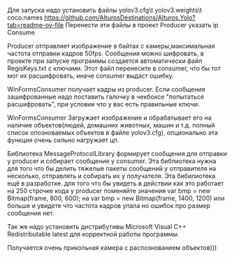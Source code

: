 

Для запуска надо установить файлы yolov3.cfg\t yolov3.weights\t coco.names https://github.com/AlturosDestinations/Alturos.Yolo?tab=readme-ov-file
Перенести эти файлы в проект Producer указать ip Consume

 Producer отправляет изображение в байтах с камеры,максимальная частота отправки кадров 50fps. Сообщения можно шифровать, в проекте при запуске программы создается автоматически файл RegisKeys.txt с ключами.
Этот файл перенесите в consumer, что бы тот мог их расшифровать, иначе consumer выдаст ошибку.

WinFormsConsumer получает кадры из producer. Если сообщения зашифрованные надо поставить галочку в чекбоксе "попытаться расшифровать", при условии что у вас есть правильные ключи. 
  
WinFormsConsumer Загружает изображение и обрабатывает его на наличие объектов(людей, домашних животных, машин и т.д. полный список опозноваемых объектов в файле yolov3.cfg), опционально эта функция очень сильно нагружает цп. 

Библиотека MessageProtocolLibrary формирует сообщения для отправки у producer и собирает сообщение у consumer. Эта библиотека нужна для того что бы делить тяжелые пакеты сообщений у отправителя на несколько, отправлять и собирать их у получателя. Эта бибилиотека ещё в разработке.
для того что бы увидеть в действии как это работает на 250 строчке кода у producer поменяйте значения var bmp = new Bitmap(frame, 800, 600);  на var bmp = new Bitmap(frame, 1400, 1200) или больше
и увидете что частота кадров упала но ошибок про размер сообщения нет.



Так же надо установить дистрибутивы Microsoft Visual C++ Redistributable latest для корректной работы программы.

 Получается очень прикольная камера с распознованием объектов)))